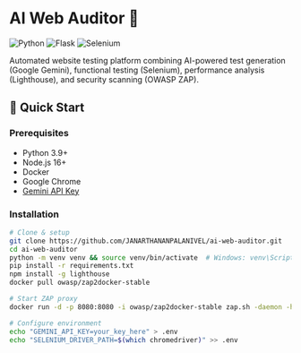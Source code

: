 # AI Web Auditor 🤖

![Python](https://img.shields.io/badge/Python-3.9%2B-blue)
![Flask](https://img.shields.io/badge/Flask-2.0%2B-lightgrey)
![Selenium](https://img.shields.io/badge/Selenium-4.0%2B-orange)

Automated website testing platform combining AI-powered test generation (Google Gemini), functional testing (Selenium), performance analysis (Lighthouse), and security scanning (OWASP ZAP).

## 🚀 Quick Start

### Prerequisites
- Python 3.9+
- Node.js 16+
- Docker
- Google Chrome
- [Gemini API Key](https://aistudio.google.com/app/apikey)

### Installation
```bash
# Clone & setup
git clone https://github.com/JANARTHANANPALANIVEL/ai-web-auditor.git
cd ai-web-auditor
python -m venv venv && source venv/bin/activate  # Windows: venv\Scripts\activate
pip install -r requirements.txt
npm install -g lighthouse
docker pull owasp/zap2docker-stable

# Start ZAP proxy
docker run -d -p 8080:8080 -i owasp/zap2docker-stable zap.sh -daemon -host 0.0.0.0 -port 8080 -config api.disablekey=true

# Configure environment
echo "GEMINI_API_KEY=your_key_here" > .env
echo "SELENIUM_DRIVER_PATH=$(which chromedriver)" >> .env
